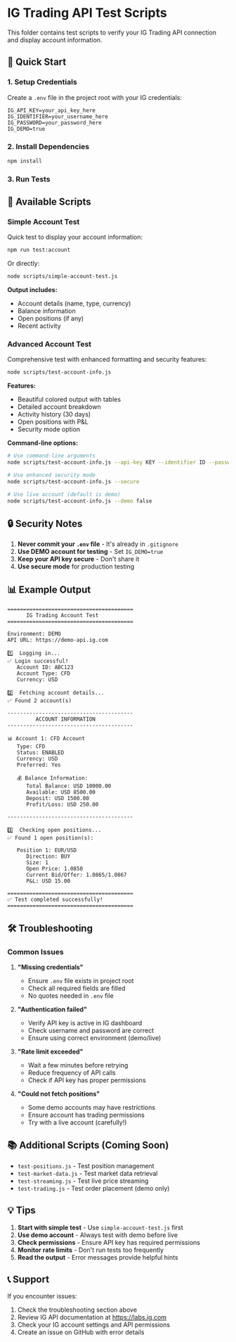 # IG Trading API Test Scripts

This folder contains test scripts to verify your IG Trading API connection and display account information.

## 🚀 Quick Start

### 1. Setup Credentials

Create a `.env` file in the project root with your IG credentials:

```env
IG_API_KEY=your_api_key_here
IG_IDENTIFIER=your_username_here
IG_PASSWORD=your_password_here
IG_DEMO=true
```

### 2. Install Dependencies

```bash
npm install
```

### 3. Run Tests

## 📝 Available Scripts

### Simple Account Test
Quick test to display your account information:

```bash
npm run test:account
```

Or directly:
```bash
node scripts/simple-account-test.js
```

**Output includes:**
- Account details (name, type, currency)
- Balance information
- Open positions (if any)
- Recent activity

### Advanced Account Test
Comprehensive test with enhanced formatting and security features:

```bash
node scripts/test-account-info.js
```

**Features:**
- Beautiful colored output with tables
- Detailed account breakdown
- Activity history (30 days)
- Open positions with P&L
- Security mode option

**Command-line options:**
```bash
# Use command-line arguments
node scripts/test-account-info.js --api-key KEY --identifier ID --password PWD

# Use enhanced security mode
node scripts/test-account-info.js --secure

# Use live account (default is demo)
node scripts/test-account-info.js --demo false
```

## 🔒 Security Notes

1. **Never commit your `.env` file** - It's already in `.gitignore`
2. **Use DEMO account for testing** - Set `IG_DEMO=true`
3. **Keep your API key secure** - Don't share it
4. **Use secure mode** for production testing

## 📊 Example Output

```
========================================
      IG Trading Account Test
========================================

Environment: DEMO
API URL: https://demo-api.ig.com

1️⃣  Logging in...
✅ Login successful!
   Account ID: ABC123
   Account Type: CFD
   Currency: USD

2️⃣  Fetching account details...
✅ Found 2 account(s)

----------------------------------------
         ACCOUNT INFORMATION
----------------------------------------

📊 Account 1: CFD Account
   Type: CFD
   Status: ENABLED
   Currency: USD
   Preferred: Yes
   
   💰 Balance Information:
      Total Balance: USD 10000.00
      Available: USD 8500.00
      Deposit: USD 1500.00
      Profit/Loss: USD 250.00

----------------------------------------

3️⃣  Checking open positions...
✅ Found 1 open position(s):

   Position 1: EUR/USD
      Direction: BUY
      Size: 1
      Open Price: 1.0850
      Current Bid/Offer: 1.0865/1.0867
      P&L: USD 15.00

========================================
✅ Test completed successfully!
========================================
```

## 🛠️ Troubleshooting

### Common Issues

1. **"Missing credentials"**
   - Ensure `.env` file exists in project root
   - Check all required fields are filled
   - No quotes needed in `.env` file

2. **"Authentication failed"**
   - Verify API key is active in IG dashboard
   - Check username and password are correct
   - Ensure using correct environment (demo/live)

3. **"Rate limit exceeded"**
   - Wait a few minutes before retrying
   - Reduce frequency of API calls
   - Check if API key has proper permissions

4. **"Could not fetch positions"**
   - Some demo accounts may have restrictions
   - Ensure account has trading permissions
   - Try with a live account (carefully!)

## 📚 Additional Scripts (Coming Soon)

- `test-positions.js` - Test position management
- `test-market-data.js` - Test market data retrieval
- `test-streaming.js` - Test live price streaming
- `test-trading.js` - Test order placement (demo only)

## 💡 Tips

1. **Start with simple test** - Use `simple-account-test.js` first
2. **Use demo account** - Always test with demo before live
3. **Check permissions** - Ensure API key has required permissions
4. **Monitor rate limits** - Don't run tests too frequently
5. **Read the output** - Error messages provide helpful hints

## 📞 Support

If you encounter issues:
1. Check the troubleshooting section above
2. Review IG API documentation at https://labs.ig.com
3. Check your IG account settings and API permissions
4. Create an issue on GitHub with error details